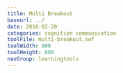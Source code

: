 ```yaml
---
title: Multi Breakout
baseurl: ../
date: 2016-02-20
categories: cognition communication
toolFile: multi-breakout.swf
toolWidth: 800
toolHeight: 600
navGroup: learningtools
---
```

